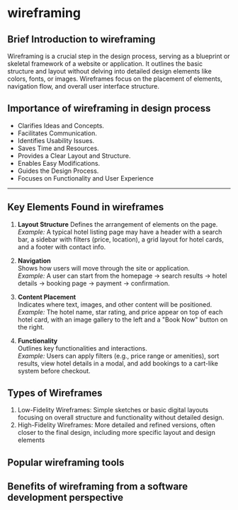 # wireframing

## Brief Introduction to wireframing
Wireframing is a crucial step in the design process, serving as a blueprint or skeletal framework of a website or application. It outlines the basic structure and layout without delving into detailed design elements like colors, fonts, or images. Wireframes focus on the placement of elements, navigation flow, and overall user interface structure.

## Importance of wireframing in design process
- Clarifies Ideas and Concepts.
- Facilitates Communication.
- Identifies Usability Issues.
- Saves Time and Resources.
- Provides a Clear Layout and Structure.
- Enables Easy Modifications.
- Guides the Design Process.
- Focuses on Functionality and User Experience
---

## Key Elements Found in wireframes
1. **Layout Structure**
   Defines the arrangement of elements on the page.  
   _Example:_ A typical hotel listing page may have a header with a search bar, a sidebar with filters (price, location), a grid layout for hotel cards, and a footer with contact info.

2. **Navigation**  
   Shows how users will move through the site or application.  
   _Example:_ A user can start from the homepage → search results → hotel details → booking page → payment → confirmation.

3. **Content Placement**  
   Indicates where text, images, and other content will be positioned.  
   _Example:_ The hotel name, star rating, and price appear on top of each hotel card, with an image gallery to the left and a "Book Now" button on the right.

4. **Functionality**  
   Outlines key functionalities and interactions.  
   _Example:_ Users can apply filters (e.g., price range or amenities), sort results, view hotel details in a modal, and add bookings to a cart-like system before checkout.

## Types of Wireframes
1. Low-Fidelity Wireframes:
   Simple sketches or basic digital layouts focusing on overall structure and functionality without detailed design.
2. High-Fidelity Wireframes:
   More detailed and refined versions, often closer to the final design, including more specific layout and design elements

## Popular wireframing tools

## Benefits of wireframing from a software development perspective
